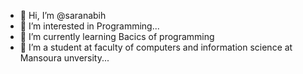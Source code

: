 - 👋 Hi, I’m @saranabih
- 👀 I’m interested in Programming...
- 🌱 I’m currently learning Bacics of programming 
- 👀 I’m a student at faculty of computers and information science at Mansoura unversity...
<!---
saraanbih/saraanbih is a ✨ special ✨ repository because its `README.md` (this file) appears on your GitHub profile.
You can click the Preview link to take a look at your changes.
--->
